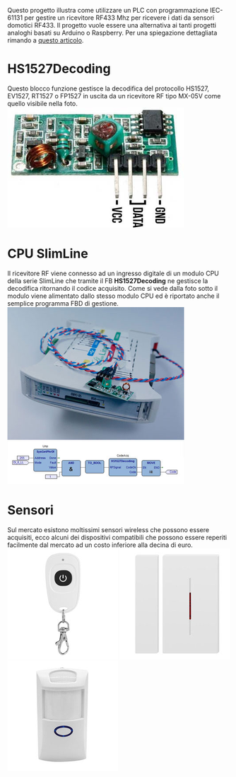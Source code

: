 Questo progetto illustra come utilizzare un PLC con programmazione IEC-61131 per gestire un ricevitore RF433 Mhz per ricevere i dati da sensori domotici RF433. Il progetto vuole essere una alternativa ai tanti progetti analoghi basati su Arduino o Raspberry. Per una spiegazione dettagliata rimando a [questo articolo](https://support.elsist.biz/articoli/gestione-domotica-con-sensori-in-rf433/).

# HS1527Decoding 

Questo blocco funzione gestisce la decodifica del protocollo HS1527, EV1527, RT1527 o FP1527 in uscita da un ricevitore RF tipo MX-05V come quello visibile nella foto.
![MX-05V receiver](https://github.com/ElsistWebmaster/Home-atomation-RF433/blob/master/Images/MX-05V-RF-Receiver.jpg?raw=true)

# CPU SlimLine

Il ricevitore RF viene connesso ad un ingresso digitale di un modulo CPU della serie SlimLine che tramite il FB **HS1527Decoding** ne gestisce la decodifica ritornando il codice acquisito. Come si vede dalla foto sotto il modulo viene alimentato dallo stesso modulo CPU ed è riportato anche il semplice programma FBD di gestione.
![MX-05V connected to CPU SlimLine](https://github.com/ElsistWebmaster/Home-atomation-RF433/blob/master/Images/MX-05V-RF-To-CPU.jpg?raw=true)

# Sensori

Sul mercato esistono moltissimi sensori wireless che possono essere acquisiti, ecco alcuni dei dispositivi compatibili che possono essere reperiti facilmente dal mercato ad un costo inferiore alla decina di euro.
![Thin remote controller](https://github.com/ElsistWebmaster/Home-atomation-RF433/blob/master/Images/Thin-Remote-Controller.jpg?raw=true)
![Wireless door detector](https://github.com/ElsistWebmaster/Home-atomation-RF433/blob/master/Images/CD100S-Door-Detector.jpg?raw=true)
![Wireless PIR detector](https://github.com/ElsistWebmaster/Home-atomation-RF433/blob/master/Images/CT60-PIR-Sensor.jpg?raw=true)
